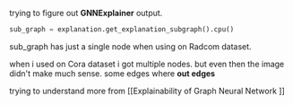 trying to figure out **GNNExplainer** output.

```python
sub_graph = explanation.get_explanation_subgraph().cpu()
```
sub_graph has just a single node when using on Radcom dataset.

when i used on Cora dataset i got multiple nodes. 
but even then the image didn't make much sense. some edges where **out edges**

trying to understand more from [[Explainability of Graph Neural Network ]]


